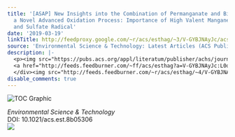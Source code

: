 ```yaml
---
title: '[ASAP] New Insights into the Combination of Permanganate and Bisulfite as
  a Novel Advanced Oxidation Process: Importance of High Valent Manganese-Oxo Species
  and Sulfate Radical'
date: '2019-03-19'
linkTitle: http://feedproxy.google.com/~r/acs/esthag/~3/V-GYBJNAyJc/acs.est.8b05306
source: 'Environmental Science & Technology: Latest Articles (ACS Publications)'
description: |-
  <p><img src="https://pubs.acs.org/appl/literatum/publisher/achs/journals/content/esthag/0/esthag.ahead-of-print/acs.est.8b05306/20190319/images/medium/es-2018-05306e_0001.gif" alt="TOC Graphic"/></p><div><cite>Environmental Science & Technology</cite></div><div>DOI: 10.1021/acs.est.8b05306</div><div class="feedflare">
  <a href="http://feeds.feedburner.com/~ff/acs/esthag?a=V-GYBJNAyJc:L0qNBJDYwww:yIl2AUoC8zA"><img src="http://feeds.feedburner.com/~ff/acs/esthag?d=yIl2AUoC8zA" border="0"></img></a>
  </div><img src="http://feeds.feedburner.com/~r/acs/esthag/~4/V-GYBJNAyJc" height="1" width="1" ...
disable_comments: true
---
```

<p><img src="https://pubs.acs.org/appl/literatum/publisher/achs/journals/content/esthag/0/esthag.ahead-of-print/acs.est.8b05306/20190319/images/medium/es-2018-05306e_0001.gif" alt="TOC Graphic"/></p><div><cite>Environmental Science & Technology</cite></div><div>DOI: 10.1021/acs.est.8b05306</div><div class="feedflare">
<a href="http://feeds.feedburner.com/~ff/acs/esthag?a=V-GYBJNAyJc:L0qNBJDYwww:yIl2AUoC8zA"><img src="http://feeds.feedburner.com/~ff/acs/esthag?d=yIl2AUoC8zA" border="0"></img></a>
</div><img src="http://feeds.feedburner.com/~r/acs/esthag/~4/V-GYBJNAyJc" height="1" width="1" ...